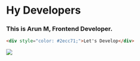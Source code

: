 # Hy Developers
### This is Arun M, Frontend Developer.
```html
<div style="color: #2ecc71;">Let's Develop</div>
```

<div style="margin: auto;"><img src="https://media.giphy.com/media/f3iwJFOVOwuy7K6FFw/giphy.gif" /></div>

